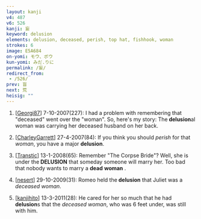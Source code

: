 ```yaml
---
layout: kanji
v4: 487
v6: 526
kanji: 妄
keyword: delusion
elements: delusion, deceased, perish, top hat, fishhook, woman
strokes: 6
image: E5A684
on-yomi: モウ、ボウ
kun-yomi: みだ.りに
permalink: /妄/
redirect_from:
 - /526/
prev: 盲
next: 荒
heisig: ""
---
```


1) [<a href="http://kanji.koohii.com/profile/Georgi87">Georgi87</a>] 7-10-2007(227): I had a problem with remembering that &quot;deceased&quot; went over the &quot;woman&quot;. So, here&#039;s my story: The<strong> delusion</strong>al woman was carrying her deceased husband on her back.

2) [<a href="http://kanji.koohii.com/profile/CharleyGarrett">CharleyGarrett</a>] 27-4-2007(84): If you think you should <em>perish</em> for that <em>woman</em>, you have a major <strong>delusion</strong>.

3) [<a href="http://kanji.koohii.com/profile/Transtic">Transtic</a>] 13-1-2008(65): Remember &quot;The Corpse Bride&quot;? Well, she is under the<strong> DELUSION</strong> that someday someone will marry her. Too bad that nobody wants to marry a <strong>dead</strong> <strong>woman</strong> .

4) [<a href="http://kanji.koohii.com/profile/nesert">nesert</a>] 29-10-2009(31): Romeo held the<strong> delusion</strong> that Juliet was a <em>deceased woman</em>.

5) [<a href="http://kanji.koohii.com/profile/kanjihito">kanjihito</a>] 13-3-2011(28): He cared for her so much that he had<strong> delusion</strong>s that the <em>deceased</em> <em>woman</em>, who was 6 feet under, was still with him.

